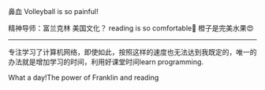 鼻血
Volleyball is so painful!

精神导师：富兰克林
美国文化？
reading is so comfortable🤩
橙子是完美水果😍
*******
专注学习了计算机网络，即使如此，按照这样的速度也无法达到我既定的，唯一的办法就是增加学习的时间，利用好课堂时间learn programming.

What a day!The power of Franklin and reading